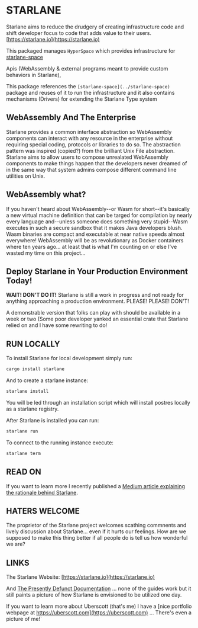 # STARLANE
Starlane aims to reduce the drudgery of creating infrastructure code and shift developer focus to code that adds value to their users. [https://starlane.io](https://starlane.io)

This packaged manages `HyperSpace` which provides infrastructure for [starlane-space](../starlane-space)

Apis (WebAssembly & external programs meant to provide custom behaviors in Starlane),

This package references the `[starlane-space](../starlane-space)` package and reuses of it to run the infrastructure and it also contains mechanisms (Drivers) for extending the Starlane Type system


## WebAssembly And The Enterprise
Starlane provides a common interface abstraction so WebAssembly components can interact with any resource in the enterprise without requiring special coding, protocols or libraries to do so.  The abstraction pattern was inspired (copied?) from the brilliant Unix File abstraction.  Starlane aims to allow users to compose unrealated WebAssembly components to make things happen that the developers never dreamed of in the same way that system admins compose different command line utilities on Unix.

## WebAssembly what?
If you haven't heard about WebAssembly--or Wasm for short--it's basically a new virtual machine definition that can be targed for compilation by nearly every language and--unless someone does something very stupid--Wasm executes in such a secure sandbox that it makes Java developers blush.  Wasm binaries are compact and executable at near native speeds almost everywhere!  WebAssembly will be as revolutionary as Docker containers where ten years ago... at least that is what I'm counting on or else I've wasted my time on this project... 

## Deploy Starlane in Your Production Environment Today!
**WAIT! DON'T DO IT!**  Starlane is still a work in progress and not ready for anything approaching a production environment.    PLEASE! PLEASE! DON'T! 

A demonstrable version that folks can play with should be available in a week or two (Some poor developer yanked an essential crate that Starlane relied on and I have some rewriting to do!

## RUN LOCALLY
To install Starlane for local development simply run:
```bash
cargo install starlane
```
And to create a starlane instance:

```bash
starlane install
```

You will be led through an installation script which will install postres locally as a starlane registry.

After Starlane is installed you can run:

```bash
starlane run 
```

To connect to the running instance execute:

```bash
starlane term
```


## READ ON
If you want to learn more I recently published a [Medium article explaining the rationale behind Starlane](https://medium.com/@uberscott/starlane-reduce-the-drudgery-of-infrastructure-code-with-webassembly-398d1b0d19f1).  

## HATERS WELCOME
The proprietor of the Starlane project welcomes scathing commnents and lively discussion about Starlane... even if it hurts our feelings.  How are we supposed to make this thing better if all people do is tell us how wonderful we are? 

## LINKS
The Starlane Website: [https://starlane.io](https://starlane.io)


And [The Presently Defunct Documentation](https://starlane.io/docs/) ... none of the guides work but it still paints a picture of how Starlane is envisioned to be utilized one day.

If you want to learn more about Uberscott (that's me) I have a [nice portfolio webpage at https://uberscott.com](https://uberscott.com) ... There's even a picture of me!`


